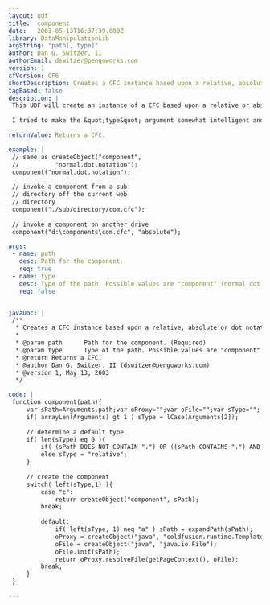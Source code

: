 ```yaml
---
layout: udf
title:  component
date:   2003-05-13T16:37:39.000Z
library: DataManipulationLib
argString: "path[, type]"
author: Dan G. Switzer, II
authorEmail: dswitzer@pengoworks.com
version: 1
cfVersion: CF6
shortDescription: Creates a CFC instance based upon a relative, absolute or dot notation path.
tagBased: false
description: |
 This UDF will create an instance of a CFC based upon a relative or absolute path or even upon the standard dot notation used in the createObject(&quot;component&quot;) function. 
 
 I tried to make the &quot;type&quot; argument somewhat intelligent and it'll probably work correctly 99% of the time for you, but if you want to be absolutely sure you get the expected behavior, specify the type argument for the function.

returnValue: Returns a CFC.

example: |
 // same as createObject("component", 
 //          "normal.dot.notation");
 component("normal.dot.notation");
 
 // invoke a component from a sub
 // directory off the current web
 // directory
 component("./sub/directory/com.cfc");
 
 // invoke a component on another drive
 component("d:\components\com.cfc", "absolute");

args:
 - name: path
   desc: Path for the component.
   req: true
 - name: type
   desc: Type of the path. Possible values are "component" (normal dot notation), "relative" and "absolute". Defaults to component. 
   req: false


javaDoc: |
 /**
  * Creates a CFC instance based upon a relative, absolute or dot notation path.
  * 
  * @param path      Path for the component. (Required)
  * @param type      Type of the path. Possible values are "component" (normal dot notation), "relative" and "absolute". Defaults to component.  (Optional)
  * @return Returns a CFC. 
  * @author Dan G. Switzer, II (dswitzer@pengoworks.com) 
  * @version 1, May 13, 2003 
  */

code: |
 function component(path){
     var sPath=Arguments.path;var oProxy="";var oFile="";var sType="";
     if( arrayLen(Arguments) gt 1 ) sType = lCase(Arguments[2]);
 
     // determine a default type    
     if( len(sType) eq 0 ){
         if( (sPath DOES NOT CONTAIN ".") OR ((sPath CONTAINS ".") AND (sPath DOES NOT CONTAIN "/") AND (sPath DOES NOT CONTAIN "\")) ) sType = "component";
         else sType = "relative";
     }
     
     // create the component
     switch( left(sType,1) ){
         case "c":
             return createObject("component", sPath);
         break;
 
         default:
             if( left(sType, 1) neq "a" ) sPath = expandPath(sPath);
             oProxy = createObject("java", "coldfusion.runtime.TemplateProxy");
             oFile = createObject("java", "java.io.File");
             oFile.init(sPath);
             return oProxy.resolveFile(getPageContext(), oFile);
         break;
     }
 }

---
```



